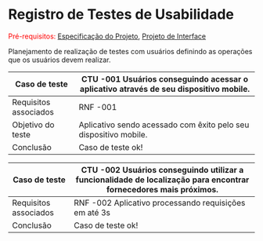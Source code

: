 # Registro de Testes de Usabilidade

<span style="color:red">Pré-requisitos: <a href="2-Especificação do Projeto.md"> Especificação do Projeto</a></span>, <a href="3-Projeto de Interface.md"> Projeto de Interface</a>

Planejamento de realização de testes com usuários definindo as operações que os usuários devem realizar.


|Caso de teste   | CTU -001 Usuários conseguindo acessar o aplicativo através de seu dispositivo mobile. 
|------|-----------------------------------------|
|Requisitos associados |RNF -001 
|Objetivo do teste | Aplicativo sendo acessado com êxito pelo seu dispositivo mobile.
|Conclusão| Caso de teste ok!

|Caso de teste   | CTU -002 Usuários conseguindo utilizar a funcionalidade de localização para encontrar fornecedores mais próximos.
|------|-----------------------------------------|
|Requisitos associados |RNF -002 Aplicativo processando requisições em até 3s
|Conclusão| Caso de teste ok!

